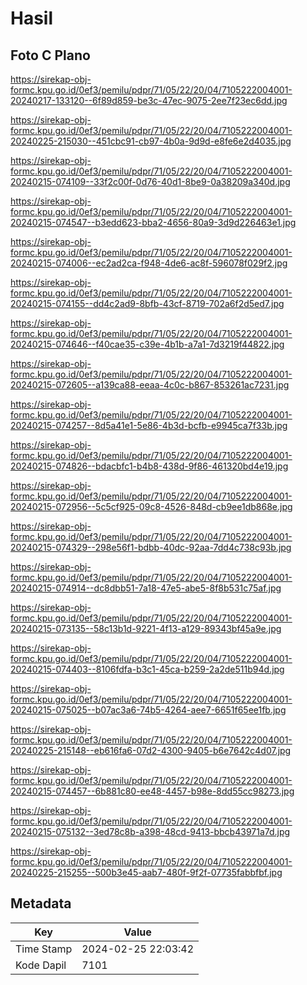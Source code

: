 # Hasil

## Foto C Plano

https://sirekap-obj-formc.kpu.go.id/0ef3/pemilu/pdpr/71/05/22/20/04/7105222004001-20240217-133120--6f89d859-be3c-47ec-9075-2ee7f23ec6dd.jpg

https://sirekap-obj-formc.kpu.go.id/0ef3/pemilu/pdpr/71/05/22/20/04/7105222004001-20240225-215030--451cbc91-cb97-4b0a-9d9d-e8fe6e2d4035.jpg

https://sirekap-obj-formc.kpu.go.id/0ef3/pemilu/pdpr/71/05/22/20/04/7105222004001-20240215-074109--33f2c00f-0d76-40d1-8be9-0a38209a340d.jpg

https://sirekap-obj-formc.kpu.go.id/0ef3/pemilu/pdpr/71/05/22/20/04/7105222004001-20240215-074547--b3edd623-bba2-4656-80a9-3d9d226463e1.jpg

https://sirekap-obj-formc.kpu.go.id/0ef3/pemilu/pdpr/71/05/22/20/04/7105222004001-20240215-074006--ec2ad2ca-f948-4de6-ac8f-596078f029f2.jpg

https://sirekap-obj-formc.kpu.go.id/0ef3/pemilu/pdpr/71/05/22/20/04/7105222004001-20240215-074155--dd4c2ad9-8bfb-43cf-8719-702a6f2d5ed7.jpg

https://sirekap-obj-formc.kpu.go.id/0ef3/pemilu/pdpr/71/05/22/20/04/7105222004001-20240215-074646--f40cae35-c39e-4b1b-a7a1-7d3219f44822.jpg

https://sirekap-obj-formc.kpu.go.id/0ef3/pemilu/pdpr/71/05/22/20/04/7105222004001-20240215-072605--a139ca88-eeaa-4c0c-b867-853261ac7231.jpg

https://sirekap-obj-formc.kpu.go.id/0ef3/pemilu/pdpr/71/05/22/20/04/7105222004001-20240215-074257--8d5a41e1-5e86-4b3d-bcfb-e9945ca7f33b.jpg

https://sirekap-obj-formc.kpu.go.id/0ef3/pemilu/pdpr/71/05/22/20/04/7105222004001-20240215-074826--bdacbfc1-b4b8-438d-9f86-461320bd4e19.jpg

https://sirekap-obj-formc.kpu.go.id/0ef3/pemilu/pdpr/71/05/22/20/04/7105222004001-20240215-072956--5c5cf925-09c8-4526-848d-cb9ee1db868e.jpg

https://sirekap-obj-formc.kpu.go.id/0ef3/pemilu/pdpr/71/05/22/20/04/7105222004001-20240215-074329--298e56f1-bdbb-40dc-92aa-7dd4c738c93b.jpg

https://sirekap-obj-formc.kpu.go.id/0ef3/pemilu/pdpr/71/05/22/20/04/7105222004001-20240215-074914--dc8dbb51-7a18-47e5-abe5-8f8b531c75af.jpg

https://sirekap-obj-formc.kpu.go.id/0ef3/pemilu/pdpr/71/05/22/20/04/7105222004001-20240215-073135--58c13b1d-9221-4f13-a129-89343bf45a9e.jpg

https://sirekap-obj-formc.kpu.go.id/0ef3/pemilu/pdpr/71/05/22/20/04/7105222004001-20240215-074403--8106fdfa-b3c1-45ca-b259-2a2de511b94d.jpg

https://sirekap-obj-formc.kpu.go.id/0ef3/pemilu/pdpr/71/05/22/20/04/7105222004001-20240215-075025--b07ac3a6-74b5-4264-aee7-6651f65ee1fb.jpg

https://sirekap-obj-formc.kpu.go.id/0ef3/pemilu/pdpr/71/05/22/20/04/7105222004001-20240225-215148--eb616fa6-07d2-4300-9405-b6e7642c4d07.jpg

https://sirekap-obj-formc.kpu.go.id/0ef3/pemilu/pdpr/71/05/22/20/04/7105222004001-20240215-074457--6b881c80-ee48-4457-b98e-8dd55cc98273.jpg

https://sirekap-obj-formc.kpu.go.id/0ef3/pemilu/pdpr/71/05/22/20/04/7105222004001-20240215-075132--3ed78c8b-a398-48cd-9413-bbcb43971a7d.jpg

https://sirekap-obj-formc.kpu.go.id/0ef3/pemilu/pdpr/71/05/22/20/04/7105222004001-20240225-215255--500b3e45-aab7-480f-9f2f-07735fabbfbf.jpg


## Metadata

| Key        | Value               |
| ---------- | ------------------- |
| Time Stamp | 2024-02-25 22:03:42 |
| Kode Dapil | 7101                |



